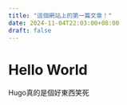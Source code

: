 ```yaml
---
title: "這個網站上的第一篇文章！"
date: 2024-11-04T22:03:00+08:00
draft: false
---
```

# Hello World
Hugo真的是個好東西笑死
